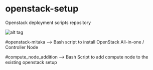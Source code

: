 # openstack-setup
Openstack deployment scripts repository

![alt tag](https://image4.owler.com/logo/cloudenablers-_owler_20160229_131450_original.png)


#openstack-mitaka --> Bash script to install OpenStack All-in-one / Controller Node

#compute_node_addition --> Bash Script to add compute node to the existing openstack setup
